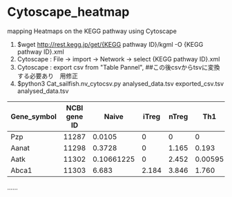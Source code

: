 # Cytoscape_heatmap
mapping Heatmaps on the KEGG pathway using Cytoscape


1. $wget http://rest.kegg.jp/get/{KEGG pathway ID}/kgml -O {KEGG pathway ID}.xml 
2. Cytoscape : File -> import -> Network -> select {KEGG pathway ID}.xml
3. Cytoscape : export csv from "Table Pannel", ##この後csvからtsvに変換する必要あり　用修正
4. $python3 Cat_sailfish.nv_cytocsv.py analysed_data.tsv exported_csv.tsv
   analysed_data.tsv 

| Gene_symbol | NCBI gene ID | Naive | iTreg | nTreg | Th1 | Th2 | Th17 |
----|----|----|----|----|----|----|----
| Pzp	        | 11287	     |0.0105 | 0     | 0     | 0   | 0   | 0.057 |
| Aanat	     | 11298	     |0.3728 | 0     | 1.165 | 0.193 | 0.0891 | 0.3320 |
| Aatk	     | 11302	     |0.10661225 |	0 | 2.452 | 0.00595 | 0.0113 | 0.0185 |
| Abca1       | 11303        |6.683 | 2.184 | 3.846 | 1.760 | 1.630 | 2.203 |
......

